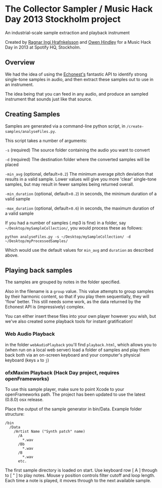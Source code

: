 # The Collector Sampler / Music Hack Day 2013 Stockholm project #


An industrial-scale sample extraction and playback instrument

Created by [Ragnar Ingi Hrafnkelsson]('http://reactifymusic.com', 'Reactify') and [Owen Hindley]('http://www.owenhindley.co.uk', 'Owen Hindley') for a Music Hack Day in 2013 at Spotify HQ, Stockholm.

## Overview ##


We had the idea of using the [Echonest's]('http://developer.echonest.com/', 'EchoNest') fantastic API to identify strong single-tone samples in audio, and then extract these samples out to use in an instrument. 

The idea being that you can feed in any audio, and produce an sampled instrument that sounds just like that source.



## Creating Samples ##


Samples are generated via a command-line python script, in `/create-samples/analyseFiles.py`.

This script takes a number of arguments:


`-s` (required) The source folder containing the audio you want to convert

`-d` (required) The destination folder where the converted samples will be placed



`-min_avg` (optional, default=`0.2`) The minimum average pitch deviation that results in a valid sample. Lower values will give you more 'clear' single-tone samples, but may result in fewer samples being returned overall.

`-min_duration` (optional, default=`0.2`) in seconds, the minimum duration of a valid sample

`-max_duration` (optional, default=`0.6`) in seconds, the maximum duration of a valid sample

If you had a number of samples (.mp3 is fine) in a folder, say `~/Desktop/mySampleCollection/`, you would process these as follows:

`python analyseFiles.py -s ~/Desktop/mySampleCollection/ -d ~/Desktop/myProcessedSamples/`

Which would use the default values for `min_avg` and `duration` as described above.



## Playing back samples ##


The samples are grouped by notes in the folder specified. 

Also in the filename is a `group` value. This value attempts to group samples by their harmonic content, so that if you play them sequentially, they will 'flow' better. This still needs some work, as the data returned by the Echonest API is (impressively) complex.

You can either insert these files into your own player however you wish, but we've also created some playback tools for instant gratification!

### Web Audio Playback ###

in the folder `webAudioPlayback` you'll find `playback.html`, which allows you to (when run on a local web server) load a folder of samples and play them back both via an on-screen keyboard and your computer's physical keyboard (keys `a` to `j`)

### ofxMaxim Playback (Hack Day project, requires openFrameworks) ###

To use this sample player, make sure to point Xcode to your openFrameworks path. The project has been updated to use the latest (0.8.0) osx release. 

Place the output of the sample generator in bin/Data. Example folder structure:

```
/bin
  /Data
    /Artist Name ("Synth patch" name)
      /A
        *.wav   
      /Bb
        *.wav   
      /B
        *.wav 
      etc.
```
      
The first sample directory is loaded on start. Use keyboard row [ A ] through to [ " ] to play notes. Mouse y position controls filter cutoff and loop length. Each time a note is played, it moves through to the next available sample.
